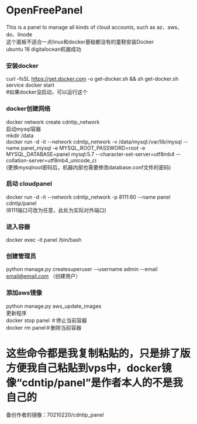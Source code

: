 # OpenFreePanel
This is a panel to manage all kinds of cloud accounts, such as az、aws、do、linode  
这个面板不适合一点linux和docker基础都没有的童鞋安装Docker  
ubuntu  18  digitalocean机器成功
### 安装docker  
curl -fsSL https://get.docker.com -o get-docker.sh && sh get-docker.sh service docker start  
#如果docker没启动，可以运行这个  
### docker创建网络  
docker network create cdntip_network  
启动mysql容器  
mkdir /data  
docker run -d -it --network cdntip_network -v /data/mysql:/var/lib/mysql --name panel_mysql -e MYSQL_ROOT_PASSWORD=root -e MYSQL_DATABASE=panel mysql:5.7 --character-set-server=utf8mb4 --collation-server=utf8mb4_unicode_ci  
(更换mysqlroot密码后，机器内部也需要修改database.conf文件的密码)  
### 启动 cloudpanel  
docker run -d -it --network cdntip_network -p 8111:80 --name panel cdntip/panel  
(8111端口可改为任意，此处为实际对外端口)
### 进入容器  
docker exec -it panel /bin/bash  
### 创建管理员  
python manage.py createsuperuser --username admin --email email@email.com
（创建用户）  
### 添加aws镜像  
python manage.py aws_update_images   
更新程序  
docker stop panel ＃停止当前容器  
docker rm panel＃删除当前容器  

# 这些命令都是我复制粘贴的，只是排了版方便我自己粘贴到vps中，docker镜像“cdntip/panel”是作者本人的不是我自己的
备份作者的镜像：70210220/cdntip_panel
